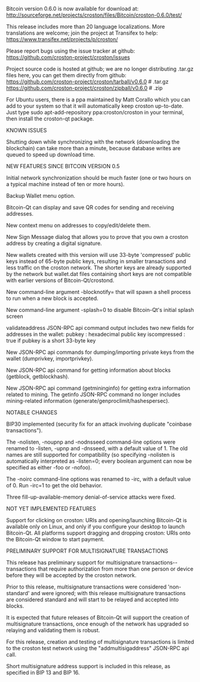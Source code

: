 Bitcoin version 0.6.0 is now available for download at:
http://sourceforge.net/projects/croston/files/Bitcoin/croston-0.6.0/test/

This release includes more than 20 language localizations.
More translations are welcome; join the
project at Transifex to help:
https://www.transifex.net/projects/p/croston/

Please report bugs using the issue tracker at github:
https://github.com/croston-project/croston/issues

Project source code is hosted at github; we are no longer
distributing .tar.gz files here, you can get them
directly from github:
https://github.com/croston-project/croston/tarball/v0.6.0  # .tar.gz
https://github.com/croston-project/croston/zipball/v0.6.0  # .zip

For Ubuntu users, there is a ppa maintained by Matt Corallo which
you can add to your system so that it will automatically keep
croston up-to-date.  Just type
sudo apt-add-repository ppa:croston/croston
in your terminal, then install the croston-qt package.


KNOWN ISSUES

Shutting down while synchronizing with the network
(downloading the blockchain) can take more than a minute,
because database writes are queued to speed up download
time.


NEW FEATURES SINCE BITCOIN VERSION 0.5

Initial network synchronization should be much faster
(one or two hours on a typical machine instead of ten or more
hours).

Backup Wallet menu option.

Bitcoin-Qt can display and save QR codes for sending
and receiving addresses.

New context menu on addresses to copy/edit/delete them.

New Sign Message dialog that allows you to prove that you
own a croston address by creating a digital
signature.

New wallets created with this version will
use 33-byte 'compressed' public keys instead of
65-byte public keys, resulting in smaller
transactions and less traffic on the croston
network. The shorter keys are already supported
by the network but wallet.dat files containing
short keys are not compatible with earlier
versions of Bitcoin-Qt/crostond.

New command-line argument -blocknotify=<command>
that will spawn a shell process to run <command> 
when a new block is accepted.

New command-line argument -splash=0 to disable
Bitcoin-Qt's initial splash screen

validateaddress JSON-RPC api command output includes
two new fields for addresses in the wallet:
pubkey : hexadecimal public key
iscompressed : true if pubkey is a short 33-byte key

New JSON-RPC api commands for dumping/importing
private keys from the wallet (dumprivkey, importprivkey).

New JSON-RPC api command for getting information about
blocks (getblock, getblockhash).

New JSON-RPC api command (getmininginfo) for getting
extra information related to mining. The getinfo
JSON-RPC command no longer includes mining-related
information (generate/genproclimit/hashespersec).



NOTABLE CHANGES

BIP30 implemented (security fix for an attack involving
duplicate "coinbase transactions").

The -nolisten, -noupnp and -nodnsseed command-line
options were renamed to -listen, -upnp and -dnsseed,
with a default value of 1. The old names are still
supported for compatibility (so specifying -nolisten
is automatically interpreted as -listen=0; every
boolean argument can now be specified as either
-foo or -nofoo).

The -noirc command-line options was renamed to
-irc, with a default value of 0. Run -irc=1 to
get the old behavior.

Three fill-up-available-memory denial-of-service
attacks were fixed.


NOT YET IMPLEMENTED FEATURES

Support for clicking on croston: URIs and
opening/launching Bitcoin-Qt is available only on Linux,
and only if you configure your desktop to launch
Bitcoin-Qt. All platforms support dragging and dropping
croston: URIs onto the Bitcoin-Qt window to start
payment.


PRELIMINARY SUPPORT FOR MULTISIGNATURE TRANSACTIONS

This release has preliminary support for multisignature
transactions-- transactions that require authorization
from more than one person or device before they
will be accepted by the croston network.

Prior to this release, multisignature transactions
were considered 'non-standard' and were ignored;
with this release multisignature transactions are
considered standard and will start to be relayed
and accepted into blocks.

It is expected that future releases of Bitcoin-Qt
will support the creation of multisignature transactions,
once enough of the network has upgraded so relaying
and validating them is robust.

For this release, creation and testing of multisignature
transactions is limited to the croston test network using
the "addmultisigaddress" JSON-RPC api call.

Short multisignature address support is included in this
release, as specified in BIP 13 and BIP 16.
